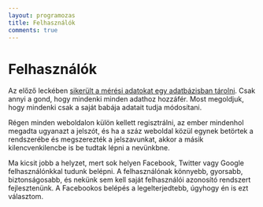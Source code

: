 ```yaml
---
layout: programozas
title: Felhasználók
comments: true
---
```


# Felhasználók

Az előző leckében [sikerült a mérési adatokat egy adatbázisban tárolni](../6). Csak annyi a gond,
hogy mindenki minden adathoz hozzáfér. Most megoldjuk, hogy mindenki csak a saját babája adatait
tudja módosítani.

Régen minden weboldalon külön kellett regisztrálni, az ember mindenhol megadta ugyanazt a jelszót,
és ha a száz weboldal közül egynek betörtek a rendszerébe és megszerezték a jelszavunkat, akkor
a másik kilencvenkilencbe is be tudtak lépni a nevünkbne.

Ma kicsit jobb a helyzet, mert sok helyen Facebook, Twitter vagy Google felhasználónkkal tudunk
belépni. A felhasználónak könnyebb, gyorsabb, biztonságosabb, és nekünk sem kell saját felhasználói
azonosító rendszert fejlesztenünk. A Facebookos belépés a legelterjedtebb, úgyhogy én is ezt választom.
